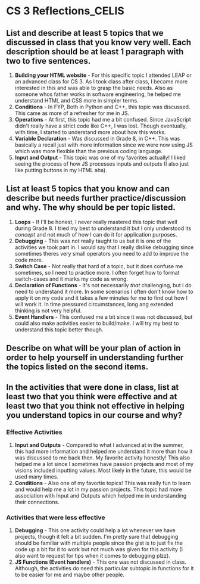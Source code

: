 # CS 3 Reflections_CELIS

## List and describe at least 5 topics that we discussed in class that you know very well. Each description should be at least 1 paragraph with two to five sentences.

1. **Building your HTML website** - For this specific topic I attended LEAP or an advanced class for CS 3. As I took class after class, I became more interested in this and was able to grasp the basic needs. Also as someone whos father works in software engineering, he helped me understand HTML and CSS more in simpler terms.
2. **Conditions** - In FYP, Both in Python and C++, this topic was discussed. This came as more of a refresher for me in JS.
3. **Operations** - At first, this topic had me a bit confused. Since JavaScript didn't really have a strict code like C++, I was lost. Though eventually, with time, I started to understand more about how this works.
4. **Variable Declaration** - Was discussed in Grade 8, in C++. This was basically a recall just with more information since we were now using JS which was more flexible than the previous coding language.
5. **Input and Output** - This topic was one of my favorites actually! I liked seeing the process of how JS processes inputs and outputs (I also just like putting buttons in my HTML aha).

## List at least 5 topics that you know and can describe but needs further practice/discussion and why.  The why should be per topic listed.

1. **Loops** - If I'll be honest, I never really mastered this topic that well during Grade 8. I tried my best to understand it but I only understood its *concept* and not much of how I can do it for application purposes.
2. **Debugging** - This was not really taught to us but it is one of the activities we took part in. I would say that I really dislike debugging since sometimes theres very small operators you need to add to improve the code more.
3. **Switch Case** - Not really that hard of a topic, but it does confuse me sometimes, so I need to practice more. I often forget how to format switch-cases and it marks my code as wrong.
4. **Declaration of Functions** - It's not necessarily *that* challenging, but I do need to understand it more. In some scenarios I often don't know how to apply it on my code and it takes a few minutes for me to find out how I will work it. In time pressured circumstances, long ang extended thinking is not very helpful.
5. **Event Handlers** - This confused me a bit since it was not discussed, but could also make activities easier to build/make. I will try my best to understand this topic better though.

## Describe on what will be your plan of action in order to help yourself in understanding further the topics listed on the second items.



## In the activities that were done in class, list at least two that you think were effective and at least two that you think not effective in helping you understand topics in our course and why?

### Effective Activities
1. **Input and Outputs** - Compared to what I advanced at in the summer, this had more information and helped me understand it more than how it was discussed to me back then. My favorite activity honestly! This also helped me a lot since I sometimes have passion projects and most of my visions included inputting values. Most likely in the future, this would be used many times.
2. **Conditions** - Also one of my favortie topics! This was really fun to learn and would help me a lot in my passion projects. This topic had more association with Input and Outputs which helped me in understanding their connections.

### Activities that were less effective
1. **Debugging** - This one activity could help a lot whenever we have projects, though it felt a bit sudden. I'm pretty sure that debugging should be familiar with multiple people since the gist is to just fix the code up a bit for it to work but not much was given for this activity (I also want to request for tips when it comes to debugging plzz).
2. **JS Functions (Event handlers)** - This one was not discussed in class. Although, the activities do need this particular subtopic in functions for it to be easier for me and maybe other people.